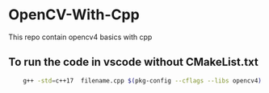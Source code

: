 # OpenCV-With-Cpp
This repo contain opencv4 basics with cpp

## To run the code in vscode without CMakeList.txt
```bash
    g++ -std=c++17  filename.cpp $(pkg-config --cflags --libs opencv4) -o outfile && ./outfile
```
